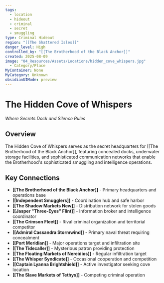 ```yaml
---
tags:
  - location
  - hideout
  - criminal
  - secret
  - smuggling
type: Criminal Hideout
region: "[[The Shattered Isles]]"
danger_level: High
controlled_by: "[[The Brotherhood of the Black Anchor]]"
created: 2025-08-09
image: "04_Resources/Assets/Locations/hidden_cove_whispers.jpg"
  - Category/Place
MyContainer: None
MyCategory: Unknown
obsidianUIMode: preview
---
```


# The Hidden Cove of Whispers
*Where Secrets Dock and Silence Rules*

## Overview
The Hidden Cove of Whispers serves as the secret headquarters for [[The Brotherhood of the Black Anchor]], featuring concealed docks, underwater storage facilities, and sophisticated communication networks that enable the Brotherhood's sophisticated smuggling and intelligence operations.

## Key Connections
- **[[The Brotherhood of the Black Anchor]]** - Primary headquarters and operations base
- **[[Independent Smugglers]]** - Coordination hub and safe harbor
- **[[The Shadow Markets New]]** - Distribution network for stolen goods
- **[[Jasper "Three-Eyes" Flint]]** - Information broker and intelligence coordinator
- **[[The Crimson Fleet]]** - Rival criminal organization and territorial competitor
- **[[Admiral Cassandra Stormwind]]** - Primary naval threat requiring concealment
- **[[Port Meridian]]** - Major operations target and infiltration site
- **[[The Tidecaller]]** - Mysterious patron providing protection
- **[[The Floating Markets of Nereidios]]** - Regular infiltration target
- **[[The Whisper Syndicate]]** - Occasional cooperation and competition
- **[[Captain Lyanna Brightshield]]** - Active investigator seeking cove location
- **[[The Slave Markets of Tethys]]** - Competing criminal operation